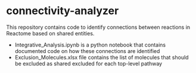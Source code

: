 # connectivity-analyzer

This repository contains code to identify connections between reactions in Reactome based on shared entities.

- Integrative_Analysis.ipynb is a python notebook that contains documented code on how these connections are identified
- Exclusion_Molecules.xlsx file contains the list of molecules that should be excluded as shared excluded for each top-level pathway
